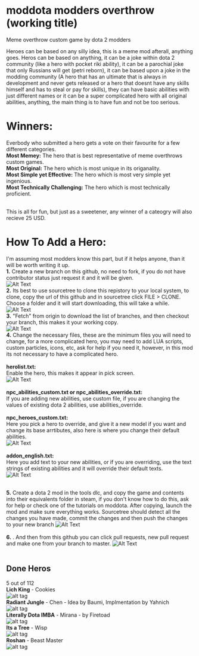 # moddota modders overthrow (working title)
Meme overthrow custom game by dota 2 modders

Heroes can be based on any silly idea, this is a meme mod afterall, anything goes. Heros can be based on anything, it can be a joke within dota 2 community (like a hero with pocket riki ability), it can be a parochial joke that only Russians will get (petri reborn), it can be based upon a joke in the modding community (A hero that has an ultimate that is always in development and never gets released or a hero that doesnt have any skills himself and has to steal or pay for skills), they can have basic abilities with just different names or it can be a super complicated hero with all original abilities, anything, the main thing is to have fun and not be too serious. 

# Winners: 
Everbody who submitted a hero gets a vote on their favourite for a few different categories.<br>
**Most Memey:** The hero that is best representative of meme overthrows custom games.<br>
**Most Original:** The hero which is most unique in its origanality.<br>
**Most Simple yet Effective:** The hero which is most very simple yet ingenious. <br>
**Most Technically Challenging:** The hero which is most technically proficient.<br><br>

This is all for fun, but just as a sweetener, any winner of a cateogry will also recieve 25 USD. 

# How To Add a Hero:
I'm assuming most modders know this part, but if it helps anyone, than it will be worth writing it up.<br>
**1.** Create a new branch on this github, no need to fork, if you do not have contributor status just request it and it will be given.<br>
![Alt Text](https://i.gyazo.com/5ca48db8fdfdbc17758cecfc9037927c.gif)<br>
**2.** Its best to use sourcetree to clone this repistory to your local system, to clone, copy the url of this github and in sourcetree click FILE > CLONE. Choose a folder and it will start downloading, this will take a while.<br> 
![Alt Text](https://i.gyazo.com/30b513c8946711ef8a97e93ac408838d.gif)<br>
**3.** "Fetch" from origin to download the list of branches, and then checkout your branch, this makes it your working copy.<br>
![Alt Text](https://i.gyazo.com/fabfd9620a11dd6f2adf17a46b2392b3.png)<br>
**4.** Change the necessary files, these are the minimum files you will need to change, for a more complicated hero, you may need to add LUA scripts, custom particles, icons, etc, ask for help if you need it, however, in this mod its not necessary to have a complicated hero.<br><br>
**herolist.txt:**<br> Enable the hero, this makes it appear in pick screen.<br>
![Alt Text](https://i.gyazo.com/33d44bf0be81269f52666ea2cb62d755.png)<br><br>
**npc_abilities_custom.txt or npc_abilities_override.txt:**<br> If you are adding new abilities, use custom file, if you are changing the values of existing dota 2 abilities, use abilities_override.<br><br>
**npc_heroes_custom.txt:**<br> Here you pick a hero to override, and give it a new model if you want and change its base arrtibutes, also here is where you change their default abilities.<br> 
![Alt Text](https://i.gyazo.com/25b1720e55669aebef622c09194f919f.png)<br><br>
**addon_english.txt:**<br> Here you add text to your new abilities, or if you are overriding, use the text strings of existing abilities and it will override their default texts.<br>
![Alt Text](https://i.gyazo.com/164f61892a51cf455d09aa7847628e70.png)<br><br>

**5.** Create a dota 2 mod in the tools dlc, and copy the game and contents into their equivalents folder in steam, if you don't know how to do this, ask for help or check one of the tutorials on moddota. After copying, launch the mod and make sure everything works. Sourcetree should detect all the changes you have made, commit the changes and then push the changes to your new branch
![Alt Text](https://i.gyazo.com/164f61892a51cf455d09aa7847628e70.png)<br><br>
**6.**  . And then from this github you can click pull requests, new pull request and make one from your branch to master. 
![Alt Text](https://i.gyazo.com/e700667d9888658bc86cc46e7bc303e5.gif)<br><br>

## Done Heros
5 out of 112 <br>
**Lich King** - Cookies <br>
![alt tag](https://i.gyazo.com/c8e6ba9ecdd0d48596f110bb66647b4b.png)<br>
**Radiant Jungle** - Chen - Idea by Baumi, Implmentation by Yahnich<br>
![alt tag](https://i.gyazo.com/81bea5f34049e0312dcdac2a3b7d2cc4.png)<br>
**Literally Dota IMBA** - Mirana - by Firetoad<br>
![alt tag](https://i.gyazo.com/8449555d7de4f1a59dab27504a504474.png)<br>
**Its a Tree** - Wisp<br>
![alt tag](https://i.gyazo.com/c25e0ec2cd3d22d6385964a8d053e0e4.png)<br>
**Roshan** - Beast Master<br>
![alt tag](https://cloud.githubusercontent.com/assets/16277198/23677824/d20f1326-03d5-11e7-8201-caf0a503e967.png)<br>



